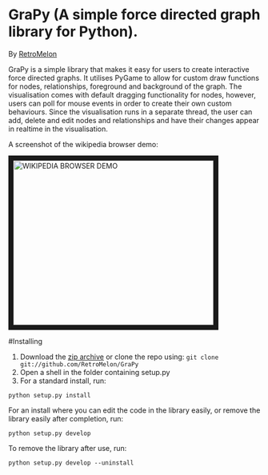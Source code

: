 GraPy (A simple force directed graph library for Python).
====================
By [RetroMelon](https://github.com/RetroMelon)

GraPy is a simple library that makes it easy for users to create interactive force directed graphs. It utilises PyGame to allow for custom draw functions for nodes, relationships, foreground and background of the graph. The visualisation comes with default dragging functionality for nodes, however, users can poll for mouse events in order to create their own custom behaviours. Since the visualisation runs in a separate thread, the user can add, delete and edit nodes and relationships and have their changes appear in realtime in the visualisation.

A screenshot of the wikipedia browser demo:

<img src="https://github.com/RetroMelon/GraPy/blob/master/docs/Wikipedia%20Browser.png?raw=true" 
alt="WIKIPEDIA BROWSER DEMO" width="400" height="329" border="10" />


#Installing

1. Download the [zip archive](https://github.com/RetroMelon/GraPy/archive/master.zip) or clone the repo using: ```git clone git://github.com/RetroMelon/GraPy```
2. Open a shell in the folder containing setup.py
3. For a standard install, run:

```python setup.py install```

For an install where you can edit the code in the library easily, or remove the library easily after completion, run:

```python setup.py develop```

To remove the library after use, run:

```python setup.py develop --uninstall```
